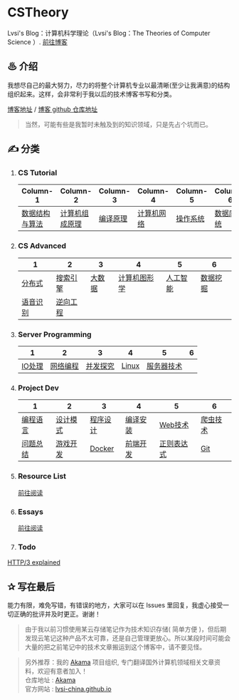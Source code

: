 # CSTheory
Lvsi's Blog：计算机科学理论（Lvsi's Blog：The Theories of Computer Science ）. [前往博客](https://lvsi-china.github.io/CSTheory/)

## ♨ 介绍

我想尽自己的最大努力，尽力的将整个计算机专业以最清晰(至少让我满意)的结构组织起来。这样，会非常利于我以后的技术博客书写和分类。

[博客地址](https://lvsi-china.github.io/CSTheory/) / [博客 github 仓库地址](https://github.com/Lvsi-China/CSTheory)

> 当然，可能有些是我暂时未触及到的知识领域，只是先占个坑而已。

## ✍ 分类

1. ### CS Tutorial 

    | Column-1 | Column-2 | Column-3 | Column-4 | Column-5 | Column-6 |
    | --- | --- | --- | --- | --- | --- |
    | [数据结构与算法](https://lvsi-china.github.io/AlgorithmRise/) | [计算机组成原理](./计算机组成原理/README.md) | [编译原理](./编译原理/README.md) | [计算机网络](./计算机网络/README.md) | [操作系统](./操作系统/README.md) | [数据库系统](./数据库系统/README.md) |

2. ### CS Advanced

    | 1 | 2 | 3 | 4 | 5 | 6 |
    | --- | --- | --- | --- | --- | --- |
    | [分布式](./分布式/README.md) | [搜索引擎](./搜索引擎/README.md) | [大数据](./大数据/README.md) | [计算机图形学](./计算机图形学/README.md)| [人工智能](./人工智能/README.md) | [数据挖掘](./数据挖掘/README.md) |
    | [语音识别‎](./语音识别‎/README.md) | [逆向工程](./逆向工程/README.md) | | | | |


3. ### Server Programming

    | 1 | 2 | 3 | 4 | 5 | 6 |
    | --- | --- | --- | --- | --- | --- |
    | [IO处理](./IO处理/README.md) | [网络编程](./网络编程/README.md) | [并发探究](./并发探究/README.md) | [Linux](./Linux/README.md) | [服务器技术](./服务器技术/README.md) | [](./数据库系统/README.md) |

4. ### Project Dev

    | 1 | 2 | 3 | 4 | 5 | 6 |
    | --- | --- | --- | --- | --- | --- |
    | [编程语言](./工程开发/编程语言/README.md) | [设计模式](./工程开发/设计模式/README.md) | [程序设计](./工程开发/程序设计/README.md) | [编译安装](./工程开发/编译安装/README.md) | [Web技术](./工程开发/Web技术/README.md) | [爬虫技术](./工程开发/爬虫技术/README.md) |
    | [问题总结](./工程开发/问题总结/README.md) | [游戏开发](./工程开发/游戏开发/README.md) | [Docker](./工程开发/Docker/README.md) | [前端开发](./工程开发/前端开发/README.md) | [正则表达式](./工程开发/正则表达式/README.md) | [Git](./工程开发/Git/README.md) |

5. ### Resource List
    [前往阅读](./资源列表/README.md)

6. ### Essays
    [前往阅读](./杂感随记/README.md)

7. ### Todo
[HTTP/3 explained](https://legacy.gitbook.com/book/bagder/http3-explained/details)    

## ✰ 写在最后

能力有限，难免写错，有错误的地方，大家可以在 Issues 里回复，我虚心接受一切正确的批评并及时更正。谢谢！

> 由于我以前习惯使用某云存储笔记作为技术知识存储( 简单方便 )，但后期发现云笔记这种产品不太可靠，还是自己管理更放心。所以某段时间可能会大量的把之前笔记中的技术文章搬运到这个博客中，请不要见怪。

> 另外推荐：我的 [Akama](https://github.com/Lvsi-China/Akama) 项目组织, 专门翻译国外计算机领域相关文章资料，欢迎有意者加入！<br>
> 仓库地址 : [Akama](https://github.com/Lvsi-China/Akama)<br>
> 官方网站 : [lvsi-china.github.io](https://lvsi-china.github.io/)
